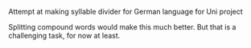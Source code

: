 Attempt at making syllable divider for German language for Uni project

Splitting compound words would make this much better. But that is a challenging task, for now at least.